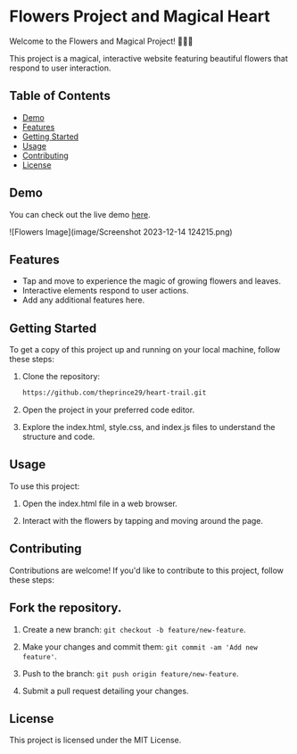# Flowers Project and Magical Heart

Welcome to the Flowers and Magical Project! 🌸🌼🌺

This project is a magical, interactive website featuring beautiful flowers that respond to user interaction.

## Table of Contents

- [Demo](#demo)
- [Features](#features)
- [Getting Started](#getting-started)
- [Usage](#usage)
- [Contributing](#contributing)
- [License](#license)

## Demo

You can check out the live demo [here](https://theprince29.github.io/heart-trail/).

![Flowers Image](image/Screenshot 2023-12-14 124215.png)


## Features

- Tap and move to experience the magic of growing flowers and leaves.
- Interactive elements respond to user actions.
- Add any additional features here.

## Getting Started

To get a copy of this project up and running on your local machine, follow these steps:

1. Clone the repository:

   ```bash
   https://github.com/theprince29/heart-trail.git
   
   ```
2. Open the project in your preferred code editor.

3. Explore the index.html, style.css, and index.js files to understand the structure and code.

## Usage

To use this project:

1. Open the index.html file in a web browser.

2. Interact with the flowers by tapping and moving around the page.

## Contributing

Contributions are welcome! If you'd like to contribute to this project, follow these steps:

## Fork the repository.

 1. Create a new branch: ```git checkout -b feature/new-feature```.

2. Make your changes and commit them: ```git commit -am 'Add new feature'```.

3. Push to the branch: ```git push origin feature/new-feature```.

4. Submit a pull request detailing your changes.


## License

This project is licensed under the MIT License.

   
   
